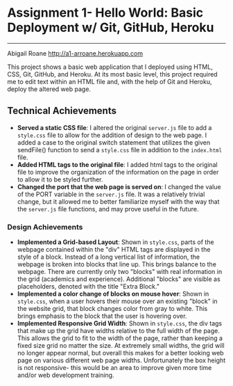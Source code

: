 # Assignment 1- Hello World: Basic Deployment w/ Git, GitHub, Heroku
---
Abigail Roane
http://a1-arroane.herokuapp.com

This project shows a basic web application that I deployed using HTML, CSS, Git, GitHub, and Heroku. At its most basic level, this project required me to edit text within an HTML file and, with the help of Git and Heroku, deploy the altered web page.

## Technical Achievements
- **Served a static CSS file**: I altered the original `server.js` file to add a `style.css` file to allow for the addition of design to the web page. I added a case to the original switch statement that utilizes the given sendFile() function to send a `style.css` file in addition to the `index.html` file.
- **Added HTML tags to the original file**: I added html tags to the original file to improve the organization of the information on the page in order to allow it to be styled further.
- **Changed the port that the web page is served on**: I changed the value of the PORT variable in the `server.js` file. It was a relatively trivial change, but it allowed me to better familiarize myself with the way that the `server.js` file functions, and may prove useful in the future.

### Design Achievements
- **Implemented a Grid-based Layout**: Shown in `style.css`, parts of the webpage contained within the "div" HTML tags are displayed in the style of a block. Instead of a long vertical list of information, the webpage is broken into blocks that line up. This brings balance to the webpage. There are currently only two "blocks" with real information in the grid (academics and experience). Additional "blocks" are visible as placeholders, denoted with the title "Extra Block."
- **Implemented a color change of blocks on mouse hover**: Shown in `style.css`, when a user hovers their mouse over an existing "block" in the website grid, that block changes color from gray to white. This brings emphasis to the block that the user is hovering over.
- **Implemented Responsive Grid Width**: Shown in `style.css`, the div tags that make up the grid have widths relative to the full width of the page. This allows the grid to fit to the width of the page, rather than keeping a fixed size grid no matter the size. At extremely small widths, the grid will no longer appear normal, but overall this makes for a better looking web page on various different web page widths. Unfortunately the box height is not responsive- this would be an area to improve given more time and/or web development training.



